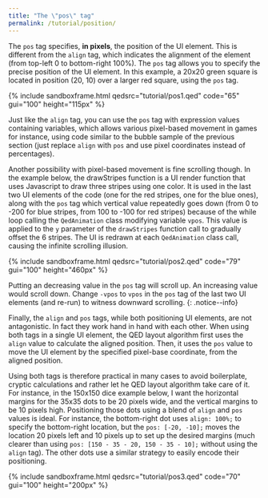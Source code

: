 ```yaml
---
title: "The \"pos\" tag"
permalink: /tutorial/position/
---
```


The `pos` tag specifies, **in pixels**, the position of the UI element. This is different from the `align` tag, which indicates the alignment of the element (from top-left 0 to bottom-right 100%). The `pos` tag allows you to specify the precise position of the UI element. In this example, a 20x20 green square is located in position (20, 10) over a larger red square, using the `pos` tag.

{% include sandboxframe.html qedsrc="tutorial/pos1.qed" code="65" gui="100" height="115px" %}

Just like the `align` tag, you can use the `pos` tag with expression values containing variables, which allows various pixel-based movement in games for instance, using code similar to the bubble sample of the previous section (just replace `align` with `pos` and use pixel coordinates instead of percentages).

Another possibility with pixel-based movement is fine scrolling though. In the example below, the drawStripes function is a UI render function that uses Javascript to draw three stripes using one color. It is used in the last two UI elements of the code (one for the red stripes, one for the blue ones), along with the `pos` tag which vertical value repeatedly goes down (from 0 to -200 for blue stripes, from 100 to -100 for red stripes) because of the while loop calling the `QedAnimation` class modifying variable `vpos`. This value is applied to the `y` parameter of the `drawStripes` function call to gradually offset the 6 stripes. The UI is redrawn at each `QedAnimation` class call, causing the infinite scrolling illusion.

{% include sandboxframe.html qedsrc="tutorial/pos2.qed" code="79" gui="100" height="460px" %}

Putting an decreasing value in the `pos` tag will scroll up. An increasing value would scroll down. Change `-vpos` to `vpos` in the `pos` tag of the last two UI elements (and re-run) to witness downward scrolling.
{: .notice--info}

Finally, the `align` and `pos` tags, while both positioning UI elements, are not antagonistic. In fact they work hand in hand with each other. When using both tags in a single UI element, the QED layout algorithm first uses the `align` value to calculate the aligned position. Then, it uses the `pos` value to move the UI element by the specified pixel-base coordinate, from the aligned position.

Using both tags is therefore practical in many cases to avoid boilerplate, cryptic calculations and rather let he QED layout algorithm take care of it. For instance, in the 150x150 dice example below, I want the horizontal margins for the 35x35 dots to be 20 pixels wide, and the vertical margins to be 10 pixels high. Positioning those dots using a blend of `align` and `pos` values is ideal. For instance, the bottom-right dot uses `align: 100%;` to specify the bottom-right location, but the `pos: [-20, -10];` moves the location 20 pixels left and 10 pixels up to set up the desired margins (much clearer than using `pos: [150 - 35 - 20, 150 - 35 - 10];` without using the `align` tag). The other dots use a similar strategy to easily encode their positioning.

{% include sandboxframe.html qedsrc="tutorial/pos3.qed" code="70" gui="100" height="200px" %}

